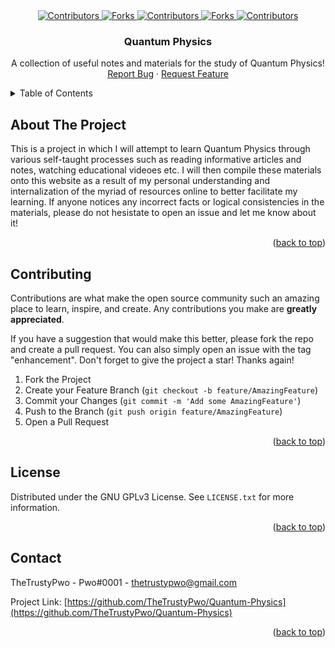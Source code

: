 <!--suppress ALL -->
<div align="center">
  <a href="https://github.com/TheTrustyPwo/Quantum-Physics/graphs/contributors" target="_blank">
    <img src="https://img.shields.io/github/contributors/TheTrustyPwo/Quantum-Physics.svg?style=for-the-badge" alt="Contributors">
  </a>
  <a href="https://github.com/TheTrustyPwo/Quantum-Physics/network/members" target="_blank">
    <img src="https://img.shields.io/github/forks/TheTrustyPwo/Quantum-Physics.svg?style=for-the-badge" alt="Forks">
  </a>
  <a href="https://github.com/TheTrustyPwo/Quantum-Physics/stargazers" target="_blank">
    <img src="https://img.shields.io/github/stars/TheTrustyPwo/Quantum-Physics.svg?style=for-the-badge" alt="Contributors">
  </a>
  <a href="https://github.com/TheTrustyPwo/Quantum-Physics/issues" target="_blank">
    <img src="https://img.shields.io/github/issues/TheTrustyPwo/Quantum-Physics.svg?style=for-the-badge" alt="Forks">
  </a>
  <a href="https://github.com/TheTrustyPwo/Quantum-Physics/blob/master/LICENSE.txt" target="_blank">
    <img src="https://img.shields.io/github/license/TheTrustyPwo/Quantum-Physics.svg?style=for-the-badge" alt="Contributors">
  </a>
</div>


<!-- PROJECT TITLE -->
<!--suppress HtmlDeprecatedAttribute, HtmlUnknownAnchorTarget -->

<div align="center">
<h3 align="center">Quantum Physics</h3>
  <p align="center">
    A collection of useful notes and materials for the study of Quantum Physics!
    <br/>
    <a href="https://github.com/TheTrustyPwo/Quantum-Physics/issues">Report Bug</a>
    ·
    <a href="https://github.com/TheTrustyPwo/Quantum-Physics/issues">Request Feature</a>
  </p>
</div>


<!-- TABLE OF CONTENTS -->
<details>
  <summary>Table of Contents</summary>
  <ol>
    <li><a href="#about-the-project">About The Project</a></li>
    <li><a href="#contributing">Contributing</a></li>
    <li><a href="#license">License</a></li>
    <li><a href="#contact">Contact</a></li>
  </ol>
</details>


<!-- ABOUT THE PROJECT -->
## About The Project

This is a project in which I will attempt to learn Quantum Physics through various self-taught processes
such as reading informative articles and notes, watching educational videoes etc. I will then compile these
materials onto this website as a result of my personal understanding and internalization of the myriad of
resources online to better facilitate my learning. If anyone notices any incorrect facts or logical consistencies
in the materials, please do not hesistate to open an issue and let me know about it!

<p align="right">(<a href="#top">back to top</a>)</p>


<!-- CONTRIBUTING -->
## Contributing

Contributions are what make the open source community such an amazing place to learn, inspire, and create. Any contributions you make are **greatly appreciated**.

If you have a suggestion that would make this better, please fork the repo and create a pull request. You can also simply open an issue with the tag "enhancement".
Don't forget to give the project a star! Thanks again!

1. Fork the Project
2. Create your Feature Branch (`git checkout -b feature/AmazingFeature`)
3. Commit your Changes (`git commit -m 'Add some AmazingFeature'`)
4. Push to the Branch (`git push origin feature/AmazingFeature`)
5. Open a Pull Request

<p align="right">(<a href="#readme-top">back to top</a>)</p>


<!-- LICENSE -->
## License

Distributed under the GNU GPLv3 License. See `LICENSE.txt` for more information.

<p align="right">(<a href="#top">back to top</a>)</p>


<!-- CONTACT -->
## Contact

TheTrustyPwo - Pwo#0001 - thetrustypwo@gmail.com

Project Link: [https://github.com/TheTrustyPwo/Quantum-Physics](https://github.com/TheTrustyPwo/Quantum-Physics)

<p align="right">(<a href="#top">back to top</a>)</p>